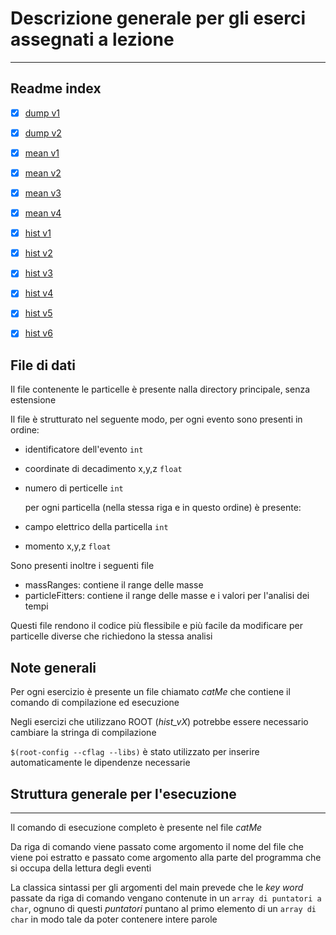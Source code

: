 # Descrizione generale per gli eserci assegnati a lezione
---
## Readme index
- [x] [dump v1](dump_v1/readme.md)

- [x] [dump v2](dump_v2/readme.md)

- [x] [mean v1](mean_v1/readme.md)

- [x] [mean v2](mean_v2/readme.md)

- [x] [mean v3](mean_v3/readme.md)

- [x] [mean v4](mean_v4/readme.md)

- [x] [hist v1](hist_v1/readme.md)

- [x] [hist v2](hist_v2/readme.md)

- [x] [hist v3](hist_v3/readme.md)

- [x] [hist v4](hist_v4/readme.md)

- [x] [hist v5](hist_v5/readme.md)

- [x] [hist v6](hist_v6/readme.md)

## File di dati

Il file contenente le particelle è presente nalla directory principale, senza estensione

Il file è strutturato nel seguente modo, per ogni evento sono presenti in ordine:

- identificatore dell'evento `int`
- coordinate di decadimento x,y,z `float`
- numero di perticelle `int`

	per ogni particella (nella stessa riga e in questo ordine) è presente:

- campo elettrico della particella `int`
- momento x,y,z `float`

Sono presenti inoltre i seguenti file 

- massRanges: contiene il range delle masse
- particleFitters: contiene il range delle masse e i valori per l'analisi dei tempi

Questi file rendono il codice più flessibile e più facile da modificare per particelle diverse che richiedono la stessa analisi

## Note generali

Per ogni esercizio è presente un file chiamato *catMe* che contiene il comando di compilazione ed esecuzione

Negli esercizi che utilizzano ROOT (*hist_vX*) potrebbe essere necessario cambiare la stringa di compilazione 

`$(root-config --cflag --libs)` è stato utilizzato per inserire automaticamente le dipendenze necessarie

## Struttura generale per l'esecuzione
---
Il comando di esecuzione completo è presente nel file *catMe*

Da riga di comando viene passato come argomento il nome del file che viene poi estratto e passato come argomento alla parte del programma che si occupa della lettura degli eventi

La classica sintassi per gli argomenti del main prevede che le *key word* passate da riga di comando vengano contenute in un `array di puntatori a char`, ognuno di questi *puntatori* puntano al primo elemento di un `array di char` in modo tale da poter contenere intere parole

